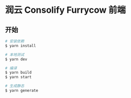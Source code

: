 # 润云 Consolify Furrycow 前端

## 开始

```bash
# 安装依赖
$ yarn install

# 本地测试
$ yarn dev

# 编译
$ yarn build
$ yarn start

# 生成静态
$ yarn generate
```